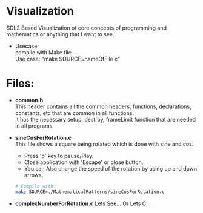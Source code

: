 # Visualization
SDL2 Based Visualization of core concepts of programming and mathematics or anything that I want to see.

- Usecase:  
compile with Make file.  
Use case: "make SOURCE=nameOfFile.c"  


# Files:
- **common.h**  
    This header contains all the common headers, functions, declarations, constants, etc that are common in all functions.  
    It has the necessary setup, destroy, frameLimit function that are needed in all programs.


- **sineCosForRotation.c**  
    This file shows a square being rotated which is done with sine and cos.   
    - Press 'p' key to pause/Play. 
    - Close application with 'Escape' or close button.  
    - You can Also change the speed of the rotation by using up and down arrows.  
    ```bash
    # Compile with:
    make SOURCE=./MathematicalPatterns/sineCosForRotation.c
    ```

- **complexNumberForRotation.c**
    Lets See... Or Lets C...
